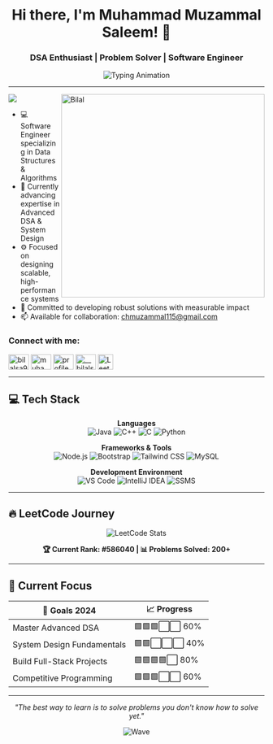 <div align="center">

# Hi there, I'm Muhammad Muzammal Saleem! 👋
### DSA Enthusiast | Problem Solver | Software Engineer

<img src="https://readme-typing-svg.herokuapp.com?font=Fira+Code&size=22&pause=1000&color=36BCF7FF&center=true&vCenter=true&width=600&lines=Building+Solutions+One+Algorithm+at+a+Time;Passionate+About+Clean+Code;Always+Learning%2C+Always+Growing" alt="Typing Animation" />

</div>

---
<img align="right" alt="Bilal" width="400" src="https://i.pinimg.com/originals/81/17/8b/81178b47a8598f0c81c4799f2cdd4057.gif">

<p align="left"> <img src="https://komarev.com/ghpvc/?username=Muzammal-Saleem&color=36BCF7&style=flat-square&label=Profile+Views" /> </p>

- 💻 Software Engineer specializing in Data Structures & Algorithms
- 🌱 Currently advancing expertise in Advanced DSA & System Design
- ⚙️ Focused on designing scalable, high-performance systems
- 🎯 Committed to developing robust solutions with measurable impact
- 📫 Available for collaboration: chmuzammal115@gmail.com

<h3 align="left">Connect with me:</h3>
<p align="left">
<a href="https://x.com/Muzammal115c" target="blank"><img align="center" src="https://raw.githubusercontent.com/rahuldkjain/github-profile-readme-generator/master/src/images/icons/Social/twitter.svg" alt="bilalsa92402441" height="30" width="40" /></a>
<a href="https://www.linkedin.com/in/muzammal-saleem-9052a72ab/" target="blank"><img align="center" src="https://raw.githubusercontent.com/rahuldkjain/github-profile-readme-generator/master/src/images/icons/Social/linked-in-alt.svg" alt="muhammad-bilal-saleem-a175412a4" height="30" width="40" /></a>
<a href="https://fb.com/profile.php?id=100065576260868" target="blank"><img align="center" src="https://raw.githubusercontent.com/rahuldkjain/github-profile-readme-generator/master/src/images/icons/Social/facebook.svg" alt="profile.php?id=100065576260868" height="30" width="40" /></a>
<a href="https://www.instagram.com/muzammal_saleem/" target="blank"><img align="center" src="https://raw.githubusercontent.com/rahuldkjain/github-profile-readme-generator/master/src/images/icons/Social/instagram.svg" alt="__bilalsaleem__/" height="30" width="40" /></a>
     <a href="https://leetcode.com/u/Muzammal-Saleem" target="_blank">
    <img align="center" src="https://upload.vectorlogo.zone/logos/leetcode/images/87a6ef2b-56e7-42de-b43f-d9db8e40734e.svg" alt="LeetCode" height="30" />
  </a>
</p>

---

## 💻 **Tech Stack**

<div align="center">

**Languages**  
![Java](https://img.shields.io/badge/Java-ED8B00?style=for-the-badge&logo=openjdk&logoColor=white)
![C++](https://img.shields.io/badge/C++-00599C?style=for-the-badge&logo=cplusplus&logoColor=white)
![C](https://img.shields.io/badge/C-A8B9CC?style=for-the-badge&logo=c&logoColor=black)
![Python](https://img.shields.io/badge/Python-FFD43B?style=for-the-badge&logo=python&logoColor=blue)

**Frameworks & Tools**  
![Node.js](https://img.shields.io/badge/Node.js-339933?style=for-the-badge&logo=node.js&logoColor=white)
![Bootstrap](https://img.shields.io/badge/Bootstrap-7952B3?style=for-the-badge&logo=bootstrap&logoColor=white)
![Tailwind CSS](https://img.shields.io/badge/Tailwind_CSS-38B2AC?style=for-the-badge&logo=tailwind-css&logoColor=white)
![MySQL](https://img.shields.io/badge/MySQL-4479A1?style=for-the-badge&logo=mysql&logoColor=white)

**Development Environment**  
![VS Code](https://img.shields.io/badge/VS_Code-007ACC?style=for-the-badge&logo=visual-studio-code&logoColor=white)
![IntelliJ IDEA](https://img.shields.io/badge/IntelliJ_IDEA-000000?style=for-the-badge&logo=intellij-idea&logoColor=white)
![SSMS](https://img.shields.io/badge/SQL_Server-CC2927?style=for-the-badge&logo=microsoft-sql-server&logoColor=white)

</div>

---

## 🔥 **LeetCode Journey**

<div align="center">

![LeetCode Stats](https://leetcard.jacoblin.cool/Muzammal-Saleem?theme=dark&font=Karma&ext=heatmap)

**🏆 Current Rank: #586040 | 📊 Problems Solved: 200+**

</div>

---

## 🎯 **Current Focus**

<div align="center">

| 🎯 **Goals 2024** | 📈 **Progress** |
|-------------------|----------------|
| Master Advanced DSA | 🟩🟩🟩⬜⬜ 60% |
| System Design Fundamentals | 🟩🟩⬜⬜⬜ 40% |
| Build Full-Stack Projects | 🟩🟩🟩🟩⬜ 80% |
| Competitive Programming | 🟩🟩🟩⬜⬜ 60% |

</div>

---

<div align="center">

*"The best way to learn is to solve problems you don't know how to solve yet."*

![Wave](https://capsule-render.vercel.app/api?type=waving&color=gradient&customColorList=6,11,20&height=120&section=footer&text=Thanks%20for%20visiting!&fontSize=20&fontColor=white&animation=twinkling)

</div>
